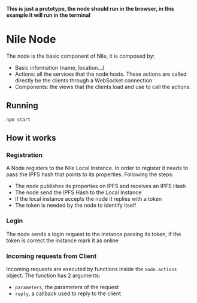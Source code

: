 **This is just a prototype, the node should run in the browser, in this example it will run in the terminal**
# Nile Node
The node is the basic component of Nile, it is composed by:
* Basic information (name, location...)
* Actions: all the services that the node hosts. These actions are called directly be the clients through a WebSocket connection
* Components: the views that the clients load and use to call the actions. 

## Running
```
npm start
```

## How it works
### Registration
A Node registers to the Nile Local Instance. In order to register it needs to pass the IPFS hash that points to its properties. Following the steps:
* The node publishes its properties on IPFS and receives an IPFS Hash
* The node send the IPFS Hash to the Local Instance
* If the local instance accepts the node it replies with a token
* The token is needed by the node to identify itself
### Login
The node sends a login request to the instance passing its token, if the token is correct the instance mark it as online
### Incoming requests from Client
Incoming requests are executed by functions inside the ```node.actions``` object. The function has 2 arguments: 
* ```parameters```, the parameters of the request
* ```reply```, a callback used to reply to the client